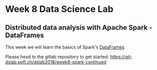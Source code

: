 # Week 8 Data Science Lab

## Distributed data analysis with Apache Spark - DataFrames

This week we will learn the basics of Spark's [DataFrames](http://spark.apache.org/docs/latest/sql-programming-guide.html)

Please head to the gitlab repository to get started: <https://git-dslab.epfl.ch/dslab2018/week8-spark-continued>
